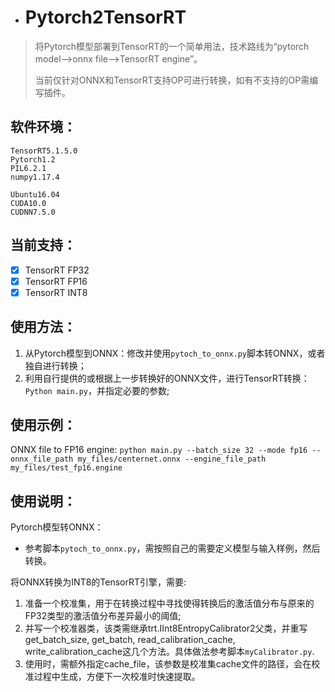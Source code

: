 - # Pytorch2TensorRT

> 将Pytorch模型部署到TensorRT的一个简单用法，技术路线为“pytorch model-->onnx file-->TensorRT engine”。
>
> 当前仅针对ONNX和TensorRT支持OP可进行转换，如有不支持的OP需编写插件。

## 软件环境：

```
TensorRT5.1.5.0
Pytorch1.2
PIL6.2.1
numpy1.17.4

Ubuntu16.04
CUDA10.0
CUDNN7.5.0
```

## 当前支持：

- [x] TensorRT FP32
- [x] TensorRT FP16
- [x] TensorRT INT8

## 使用方法：

1. 从Pytorch模型到ONNX：修改并使用`pytoch_to_onnx.py`脚本转ONNX，或者独自进行转换；
2. 利用自行提供的或根据上一步转换好的ONNX文件，进行TensorRT转换：`Python main.py`，并指定必要的参数;

## 使用示例：

ONNX file to FP16 engine:
`python main.py --batch_size 32 --mode fp16 --onnx_file_path my_files/centernet.onnx --engine_file_path my_files/test_fp16.engine`

## 使用说明：

Pytorch模型转ONNX：

- 参考脚本`pytoch_to_onnx.py`，需按照自己的需要定义模型与输入样例，然后转换。

将ONNX转换为INT8的TensorRT引擎，需要:

1. 准备一个校准集，用于在转换过程中寻找使得转换后的激活值分布与原来的FP32类型的激活值分布差异最小的阈值;
2. 并写一个校准器类，该类需继承trt.IInt8EntropyCalibrator2父类，并重写get_batch_size,  get_batch, read_calibration_cache, write_calibration_cache这几个方法。具体做法参考脚本`myCalibrator.py`.
3. 使用时，需额外指定cache_file，该参数是校准集cache文件的路径，会在校准过程中生成，方便下一次校准时快速提取。

